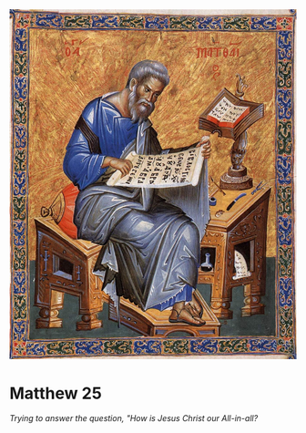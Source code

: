 <img class="intro-right" src="../images/art-matthew.jpg">

# Matthew 25

*Trying to answer the question, "How is Jesus Christ our All-in-all?*
